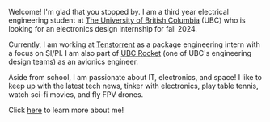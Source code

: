 Welcome! I'm glad that you stopped by. I am a third year electrical engineering student at [The University of British Columbia][1] (UBC) who is looking for an electronics design internship for fall 2024.

Currently, I am working at [Tenstorrent][2] as a package engineering intern with a focus on SI/PI. I am also part of [UBC Rocket][3] (one of UBC's engineering design teams) as an avionics engineer. 

Aside from school, I am passionate about IT, electronics, and space! I like to keep up with the latest tech news, tinker with electronics, play table tennis, watch sci-fi movies, and fly FPV drones.

Click [here][4] to learn more about me!

[1]: https://www.ubc.ca/
[2]: https://tenstorrent.com/
[3]: https://www.ubcrocket.com/
[4]: /about